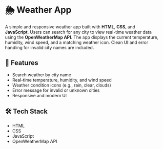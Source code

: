 # 🌦️ Weather App

A simple and responsive weather app built with **HTML**, **CSS**, and **JavaScript**. Users can search for any city to view real-time weather data using the **OpenWeatherMap API**. The app displays the current temperature, humidity, wind speed, and a matching weather icon. Clean UI and error handling for invalid city names are included.

## 🚀 Features

- Search weather by city name
- Real-time temperature, humidity, and wind speed
- Weather condition icons (e.g., rain, clear, clouds)
- Error message for invalid or unknown cities
- Responsive and modern UI

## 🛠️ Tech Stack

- HTML
- CSS
- JavaScript
- OpenWeatherMap API
